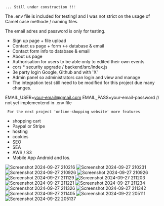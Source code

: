 ```... Still under construction !!!```


The .env file is included for testing! and I was not strict on the usage of Camel case methode / naming files.

The email adres and password is only for testing.

- Sign up    page + file upload
- Contact us page  + form <-> database & email
- Contact form info to database & email 
- About us   page
- Authorisation for users to be able only to edited their own events
- cors    *       security upgrade / backend/src/index.js
- 3e party login Google, Github and with 'X'
- Admin panel so administrators can login and view and manage
- The integration test still need to be modified for this project due many changes. 


EMAIL_USER=your-email@gmail.com
EMAIL_PASS=your-email-password    // not yet implementend in .env file


``` For the next project 'online-shopping website' more features```

- shopping cart 
- Paypal or Stripe
- hosting
- cookies
- SEO
- SEA
- AWS / S3
- Mobile App Android and Ios.



![Screenshot 2024-09-27 210216](https://github.com/user-attachments/assets/c9d631eb-46d1-4921-bf03-5148fb14fce3)
![Screenshot 2024-09-27 210231](https://github.com/user-attachments/assets/7403b718-1b5d-46b9-9e09-a5799d6a81bb)
![Screenshot 2024-09-27 210926](https://github.com/user-attachments/assets/06c3d9eb-f17d-4d48-b41e-5e92ffcc86a2)
![Screenshot 2024-09-27 210926](https://github.com/user-attachments/assets/f8959b4d-f4c5-4739-89ed-ba37c5742c2e)
![Screenshot 2024-09-27 211129](https://github.com/user-attachments/assets/9b2f7bab-23b2-4475-9632-992f9ab0d865)
![Screenshot 2024-09-27 211203](https://github.com/user-attachments/assets/a3f2e4f2-9264-473c-8cb8-0adedd6b68d3)
![Screenshot 2024-09-27 211221](https://github.com/user-attachments/assets/fe47a9d4-983b-4bdf-abad-6b0be9a38e82)
![Screenshot 2024-09-27 211234](https://github.com/user-attachments/assets/9c11d69b-d576-4d48-b8f1-feb5128971b4)
![Screenshot 2024-09-27 211326](https://github.com/user-attachments/assets/edfd860b-c86d-4710-beb7-9b357a5107a8)
![Screenshot 2024-09-27 211342](https://github.com/user-attachments/assets/feff37f3-9648-46b9-a9a9-10e58319cde5)
![Screenshot 2024-09-27 211405](https://github.com/user-attachments/assets/c4ea982d-6786-47d9-9c85-6d6e1f489821)
![Screenshot 2024-09-22 205111](https://github.com/user-attachments/assets/db3b1e24-04f4-40c1-9195-ab334854cc2d)
![Screenshot 2024-09-22 205137](https://github.com/user-attachments/assets/7f56d3cf-b3fa-49aa-83d2-7a2a56e305f9)
